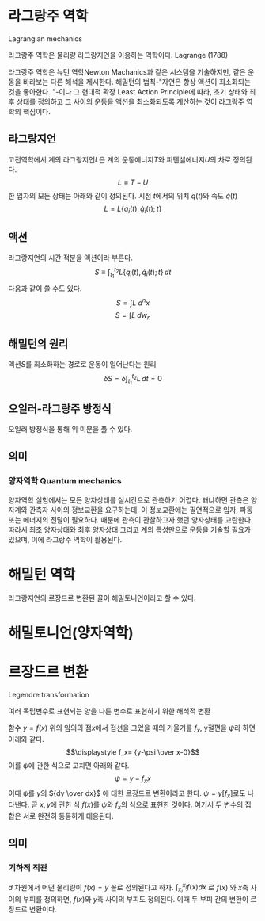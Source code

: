 # 라그랑주 역학
Lagrangian mechanics

라그랑주 역학은 물리량 라그랑지언을 이용하는 역학이다. Lagrange (1788)

라그랑주 역학은 뉴턴 역학Newton Machanics과 같은 시스템을 기술하지만, 같은 운동을 바라보는 다른 해석을 제시한다. 해밀턴의 법칙-"자연은 항상 액션이 최소화되는 것을 좋아한다. "-이나 그 현대적 확장 Least Action Principle에 따라, 초기 상태와 최후 상태를 정의하고 그 사이의 운동을 액션을 최소화되도록 계산하는 것이 라그랑주 역학의 핵심이다.


## 라그랑지언
고전역학에서 계의 라그랑지언$L$은 계의 운동에너지$T$와 퍼텐셜에너지$U$의 차로 정의된다.
$$L \equiv T - U$$
한 입자의 모든 상태는 아래와 같이 정의된다. 시점 $t$에서의 위치 $q(t)$와 속도 $\dot{q}(t)$
$$L = L\{q_i(t), \dot{q}_i(t); t\}$$


## 액션
라그랑지언의 시간 적분을 액션이라 부른다.
$$S \equiv \int_{t_{1}}^{t_{2}}L\{q_{i}(t),\, \dot{q}_{i}(t) ; \, t \}\,dt$$
다음과 같이 쓸 수도 있다.
$$S=\int L \; d^{n}x$$
$$S=\int L \; dw_{n}$$


## 해밀턴의 원리
액션$S$를 최소화하는 경로로 운동이 일어난다는 원리
$$\displaystyle \delta S=\delta \int_{t_{1}}^{t_{2}} L\,dt=0 $$


## 오일러-라그랑주 방정식
오일러 방정식을 통해 위 미분을 풀 수 있다.


## 의미

### 양자역학 Quantum mechanics
양자역학 실험에서는 모든 양자상태를 실시간으로 관측하기 어렵다. 왜냐하면 관측은 양자계와 관측자 사이의 정보교환을 요구하는데, 이 정보교환에는 필연적으로 입자, 파동 또는 에너지의 전달이 필요하다. 때문에 관측이 관찰하고자 했던 양자상태를 교란한다. 따라서 최초 양자상태와 최후 양자상태 그리고 계의 특성만으로 운동을 기술할 필요가 있으며, 이에 라그랑주 역학이 활용된다.


# 해밀턴 역학
라그랑지언의 르장드르 변환된 꼴이 해밀토니언이라고 할 수 있다.


# 해밀토니언(양자역학)


# 르장드르 변환
Legendre transformation 

여러 독립변수로 표현되는 양을 다른 변수로 표현하기 위한 해석적 변환

함수 $y=f(x)$ 위의 임의의 점$x$에서 접선을 그었을 때의 기울기를 $f_x$,  y절편을 $\psi$라 하면 아래와 같다.
$$\displaystyle  f_x= {y-\psi \over x-0}$$
이를 $\psi$에 관한 식으로 고치면 아래와 같다.
$$\displaystyle  \psi=y- f_x x$$
이때 $\psi$를 $y$의 ${dy \over dx}$ 에 대한 르장드르 변환이라고 한다. $\psi=y[f_x]$로도 나타낸다. 곧 $x, y$에 관한 식 $f(x)$를 $\psi$와 $f_x$의 식으로 표현한 것이다. 여기서 두 변수의 집합은 서로 완전히 동등하게 대응된다.


## 의미

### 기하적 직관
$d$ 차원에서 어떤 물리량이 $f(x) = y$ 꼴로 정의된다고 하자. $\int_{x_i}^{x_j} f(x) dx$ 로 $f(x)$ 와 $x$축 사이의 부피를 정의하면, $f(x)$와 $y$축 사이의 부피도 정의된다. 이때 두 부피 간의 변환이 르장드르 변환이다.
